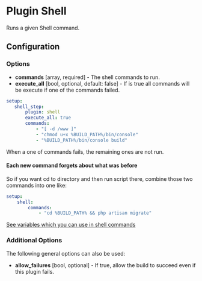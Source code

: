 Plugin Shell
============

Runs a given Shell command.

Configuration
-------------

### Options

* **commands** [array, required] - The shell commands to run.
* **execute_all** [bool, optional, default: false] - If is true all commands will be execute if one of the commands 
failed.

```yml
setup:
   shell_step:
       plugin: shell
       execute_all: true
       commands:
           - "[ -d /www ]"
           - "chmod u+x %BUILD_PATH%/bin/console"
           - "%BUILD_PATH%/bin/console build"
```

When a one of commands fails, the remaining ones are not run.

#### Each new command forgets about what was before

So if you want cd to directory and then run script there, combine those two commands into one like:

```yml
setup:
    shell:
        commands:
            - "cd %BUILD_PATH% && php artisan migrate"
```

[See variables which you can use in shell commands](../interpolation.md)

### Additional Options

The following general options can also be used:

* **allow_failures** [bool, optional] - If true, allow the build to succeed even if this plugin fails.
